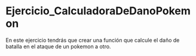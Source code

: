 # Ejercicio_CalculadoraDeDanoPokemon
En este ejercicio tendrás que crear una función que calcule el daño de batalla en el ataque de un pokemon a otro. 
